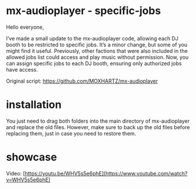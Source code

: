 # mx-audioplayer - specific-jobs
Hello everyone,

I’ve made a small update to the mx-audioplayer code, allowing each DJ booth to be restricted to specific jobs. It’s a minor change, but some of you might find it useful. Previously, other factions that were also included in the allowed jobs list could access and play music without permission. Now, you can assign specific jobs to each DJ booth, ensuring only authorized jobs have access.

Original script: https://github.com/MOXHARTZ/mx-audioplayer

# installation
You just need to drag both folders into the main directory of mx-audioplayer and replace the old files. However, make sure to back up the old files before replacing them, just in case you need to restore them.

# showcase
Video: [https://youtu.be/WHV5s5e6phE](https://www.youtube.com/watch?v=WHV5s5e6phE)

